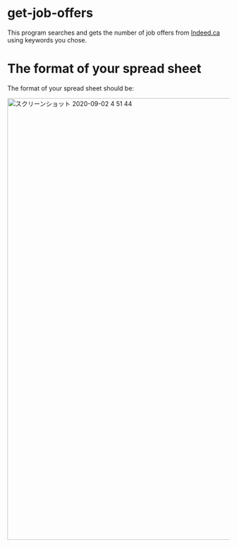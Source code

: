 # get-job-offers  
This program searches and gets the number of job offers from [Indeed.ca](https://ca.indeed.com/) using keywords you chose.  
  
  
# The format of your spread sheet  
The format of your spread sheet should be:  

<img width="1000" alt="スクリーンショット 2020-09-02 4 51 44" src="https://user-images.githubusercontent.com/37020406/91899428-1ce3be80-ecd8-11ea-853f-8f40efe5f4bc.png">